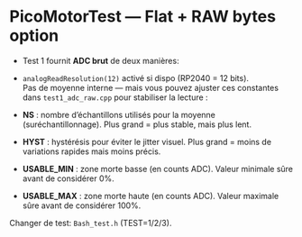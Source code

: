 # PicoMotorTest — Flat + RAW bytes option
- Test 1 fournit **ADC brut** de deux manières:
- `analogReadResolution(12)` activé si dispo (RP2040 = 12 bits).  
Pas de moyenne interne — mais vous pouvez ajuster ces constantes dans `test1_adc_raw.cpp` pour stabiliser la lecture :

- **NS** : nombre d’échantillons utilisés pour la moyenne (suréchantillonnage). Plus grand = plus stable, mais plus lent.
- **HYST** : hystérésis pour éviter le jitter visuel. Plus grand = moins de variations rapides mais moins précis.
- **USABLE_MIN** : zone morte basse (en counts ADC). Valeur minimale sûre avant de considérer 0%.
- **USABLE_MAX** : zone morte haute (en counts ADC). Valeur maximale sûre avant de considérer 100%.

Changer de test: `Bash_test.h` (TEST=1/2/3).
